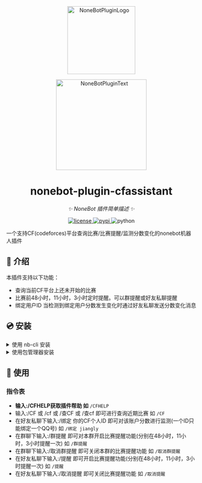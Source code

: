 <div align="center">
  <a href="https://v2.nonebot.dev/store"><img src="https://github.com/A-kirami/nonebot-plugin-template/blob/resources/nbp_logo.png" width="180" height="180" alt="NoneBotPluginLogo"></a>
  <br>
  <p><img src="https://github.com/A-kirami/nonebot-plugin-template/blob/resources/NoneBotPlugin.svg" width="240" alt="NoneBotPluginText"></p>
</div>

<div align="center">

# nonebot-plugin-cfassistant

_✨ NoneBot 插件简单描述 ✨_


<a href="./LICENSE">
    <img src="https://img.shields.io/github/license/owner/nonebot-plugin-example.svg" alt="license">
</a>
<a href="https://pypi.python.org/pypi/nonebot-plugin-example">
    <img src="https://img.shields.io/pypi/v/nonebot-plugin-example.svg" alt="pypi">
</a>
<img src="https://img.shields.io/badge/python-3.8+-blue.svg" alt="python">

</div>


一个支持CF(codeforces)平台查询比赛/比赛提醒/监测分数变化的nonebot机器人插件

## 📖 介绍

本插件支持以下功能：
- 查询当前CF平台上还未开始的比赛
- 比赛前48小时，11小时，3小时定时提醒。可以群提醒或好友私聊提醒
- 绑定用户ID 当检测到绑定用户分数发生变化时通过好友私聊发送分数变化消息

## 💿 安装

<details>
<summary>使用 nb-cli 安装</summary>
在 nonebot2 项目的根目录下打开命令行, 输入以下指令即可安装

    nb plugin install nonebot-plugin-cfassistant

</details>

<details>
<summary>使用包管理器安装</summary>
在 nonebot2 项目的插件目录下, 打开命令行, 根据你使用的包管理器, 输入相应的安装命令

<details>
<summary>pip</summary>

    pip install nonebot-plugin-cfassistant
</details>
<details>
<summary>pdm</summary>

    pdm add nonebot-plugin-cfassistant
</details>
<details>
<summary>poetry</summary>

    poetry add nonebot-plugin-cfassistant
</details>
<details>
<summary>conda</summary>

    conda install nonebot-plugin-cfassistant
</details>

打开 nonebot2 项目根目录下的 `pyproject.toml` 文件, 在 `[tool.nonebot]` 部分追加写入

    plugins = ["nonebot_plugin_cfassistant"]

</details>


## 🎉 使用
### 指令表
- **输入:/CFHELP获取插件帮助 如**
  `/CFHELP`
- 输入:/CF 或 /cf 或 /查CF 或 /查cf 即可进行查询近期比赛 如
   `/CF`
- 在好友私聊下输入:/绑定 你的CF个人ID 即可对该账户分数进行监测(一个ID只能绑定一个QQ号) 如
  `/绑定 jiangly`
- 在群聊下输入:/群提醒 即可对本群开启比赛提醒功能(分别在48小时，11小时，3小时提醒一次) 如
  `/群提醒`
- 在群聊下输入:/取消群提醒 即可关闭本群的比赛提醒功能 如
  `/取消群提醒`
- 在好友私聊下输入:/提醒 即可开启比赛提醒功能(分别在48小时，11小时，3小时提醒一次) 如
  `/提醒`
- 在好友私聊下输入:/取消提醒 即可关闭比赛提醒功能 如
  `/取消提醒`
